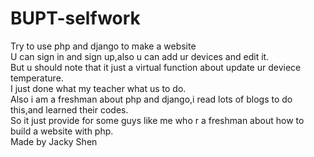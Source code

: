 # BUPT-selfwork
Try to use php and django to make a website</br>
U can sign in and sign up,also u can add ur devices and edit it.</br>
But u should note that it just a virtual function about update ur deviece temperature.</br>
I just done what my teacher what us to do.</br>
Also i am a freshman about php and django,i read lots of blogs to do this,and learned their codes.</br>
So it just provide for some guys like me who r a freshman about how to build a website with php.</br>
Made by Jacky Shen 
